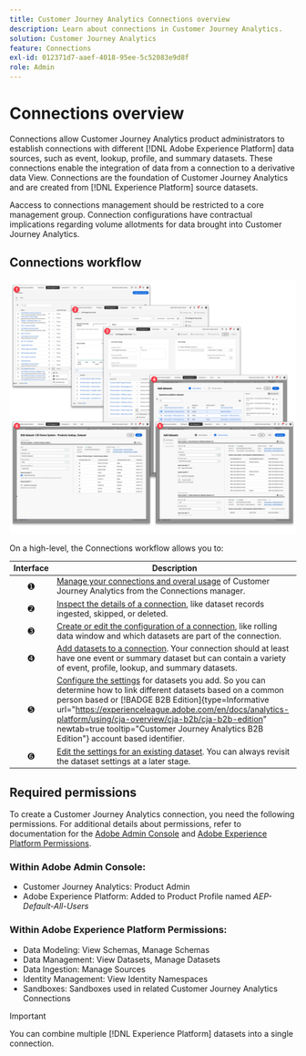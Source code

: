 ```yaml
---
title: Customer Journey Analytics Connections overview
description: Learn about connections in Customer Journey Analytics.
solution: Customer Journey Analytics
feature: Connections
exl-id: 012371d7-aaef-4018-95ee-5c52083e9d8f
role: Admin
---
```

# Connections overview

Connections allow Customer Journey Analytics product administrators to establish connections with different [!DNL Adobe Experience Platform] data sources, such as event, lookup, profile, and summary datasets. These connections enable the integration of data from a connection to a derivative data View. Connections are the foundation of Customer Journey Analytics and are created from [!DNL Experience Platform] source datasets. 

Aaccess to connections management should be restricted to a core management group. Connection configurations have contractual implications regarding volume allotments for data brought into Customer Journey Analytics. 

## Connections workflow

![Connections workflow](assets/connection-workflow.png)

<!-- Outdated interface 

>[!BEGINSHADEBOX]

See ![VideoCheckedOut](/help/assets/icons/VideoCheckedOut.svg) [Configuring connections](https://video.tv.adobe.com/v/35111/?quality=12&learn=on){target="_blank"} for a demo video.

>[!ENDSHADEBOX]

-->

On a high-level, the Connections workflow allows you to:

| Interface | Description |
|:---:|---|
| ➊ | [Manage your connections and overal usage](manage-connections.md) of Customer Journey Analytics from the Connections manager. |
| ➋ | [Inspect the details of a connection](manage-connections.md#connection-details), like dataset records ingested, skipped, or deleted. |
| ➌ | [Create or edit the configuration of a connection](create-connection.md#create-or-edit-a-connection), like rolling data window and which datasets are part of the connection. |
| ➍ | [Add datasets to a connection](create-connection.md#add-datasets). Your connection should at least have one event or summary dataset but can contain a variety of event, profile, lookup, and summary datasets. |
| ➎ | [Configure the settings](create-connection.md#dataset-settings) for datasets you add. So you can determine how to link different datasets based on a common person based or [!BADGE B2B Edition]{type=Informative url="https://experienceleague.adobe.com/en/docs/analytics-platform/using/cja-overview/cja-b2b/cja-b2b-edition" newtab=true tooltip="Customer Journey Analytics B2B Edition"} account based  identifier. |
| ➏ | [Edit the settings for an existing dataset](create-connection.md#edit-a-dataset). You can always revisit the dataset settings at a later stage. |



## Required permissions

To create a Customer Journey Analytics connection, you need the following permissions. For additional details about permissions, refer to documentation for the [Adobe Admin Console](https://helpx.adobe.com/enterprise/admin-guide.html/enterprise/using/manage-permissions-and-roles.ug.html) and [Adobe Experience Platform Permissions](https://experienceleague.adobe.com/en/docs/experience-platform/access-control/home).

### Within Adobe Admin Console:

* Customer Journey Analytics: Product Admin
* Adobe Experience Platform: Added to Product Profile named *AEP-Default-All-Users*

### Within Adobe Experience Platform Permissions:

* Data Modeling: View Schemas, Manage Schemas
* Data Management: View Datasets, Manage Datasets
* Data Ingestion: Manage Sources
* Identity Management: View Identity Namespaces
* Sandboxes: Sandboxes used in related Customer Journey Analytics Connections

>[!IMPORTANT]
>
>You can combine multiple [!DNL Experience Platform] datasets into a single connection.
